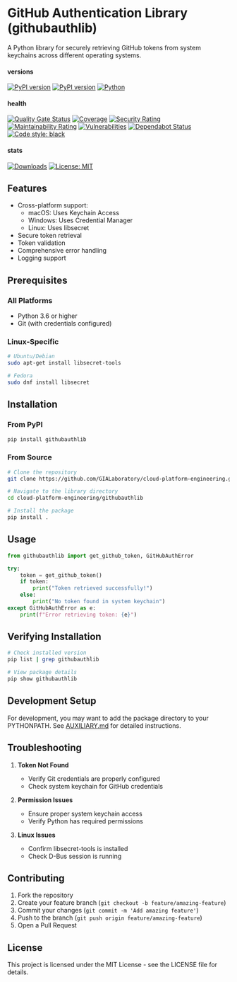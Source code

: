 # GitHub Authentication Library (githubauthlib)

A Python library for securely retrieving GitHub tokens from system keychains across different operating systems.

#### versions
[![PyPI version](https://badge.fury.io/py/githubauthlib.svg)](https://pypi.org/project/githubauthlib/)
[![PyPI version](https://img.shields.io/pypi/v/githubauthlib.svg)](https://pypi.org/project/githubauthlib/)
[![Python](https://img.shields.io/pypi/pyversions/githubauthlib.svg)](https://pypi.org/project/githubauthlib/)

#### health
[![Quality Gate Status](https://sonarcloud.io/api/project_badges/measure?project=fleXRPL_githubauthlib&metric=alert_status)](https://sonarcloud.io/summary/new_code?id=fleXRPL_githubauthlib)
[![Coverage](https://sonarcloud.io/api/project_badges/measure?project=fleXRPL_githubauthlib&metric=coverage)](https://sonarcloud.io/summary/new_code?id=fleXRPL_githubauthlib)
[![Security Rating](https://sonarcloud.io/api/project_badges/measure?project=fleXRPL_githubauthlib&metric=security_rating)](https://sonarcloud.io/summary/new_code?id=fleXRPL_githubauthlib)
[![Maintainability Rating](https://sonarcloud.io/api/project_badges/measure?project=fleXRPL_githubauthlib&metric=sqale_rating)](https://sonarcloud.io/summary/new_code?id=fleXRPL_githubauthlib)
[![Vulnerabilities](https://sonarcloud.io/api/project_badges/measure?project=fleXRPL_githubauthlib&metric=vulnerabilities)](https://sonarcloud.io/summary/new_code?id=fleXRPL_githubauthlib)
[![Dependabot Status](https://img.shields.io/badge/Dependabot-enabled-success.svg)](https://github.com/fleXRPL/githubauthlib/blob/main/.github/dependabot.yml)
[![Code style: black](https://img.shields.io/badge/code%20style-black-000000.svg)](https://github.com/psf/black)

#### stats

[![Downloads](https://pepy.tech/badge/githubauthlib)](https://pepy.tech/project/githubauthlib)
[![License: MIT](https://img.shields.io/badge/License-MIT-yellow.svg)](https://opensource.org/licenses/MIT)


## Features

- Cross-platform support:
  - macOS: Uses Keychain Access
  - Windows: Uses Credential Manager
  - Linux: Uses libsecret
- Secure token retrieval
- Token validation
- Comprehensive error handling
- Logging support

## Prerequisites

### All Platforms

- Python 3.6 or higher
- Git (with credentials configured)

### Linux-Specific

```bash
# Ubuntu/Debian
sudo apt-get install libsecret-tools

# Fedora
sudo dnf install libsecret
```

## Installation

### From PyPI

```bash
pip install githubauthlib
```

### From Source

```bash
# Clone the repository
git clone https://github.com/GIALaboratory/cloud-platform-engineering.git

# Navigate to the library directory
cd cloud-platform-engineering/githubauthlib

# Install the package
pip install .
```

## Usage

```python
from githubauthlib import get_github_token, GitHubAuthError

try:
    token = get_github_token()
    if token:
        print("Token retrieved successfully!")
    else:
        print("No token found in system keychain")
except GitHubAuthError as e:
    print(f"Error retrieving token: {e}")
```

## Verifying Installation

```bash
# Check installed version
pip list | grep githubauthlib

# View package details
pip show githubauthlib
```

## Development Setup

For development, you may want to add the package directory to your PYTHONPATH. See [AUXILIARY.md](AUXILIARY.md) for detailed instructions.

## Troubleshooting

1. **Token Not Found**
   - Verify Git credentials are properly configured
   - Check system keychain for GitHub credentials

2. **Permission Issues**
   - Ensure proper system keychain access
   - Verify Python has required permissions

3. **Linux Issues**
   - Confirm libsecret-tools is installed
   - Check D-Bus session is running

## Contributing

1. Fork the repository
2. Create your feature branch (`git checkout -b feature/amazing-feature`)
3. Commit your changes (`git commit -m 'Add amazing feature'`)
4. Push to the branch (`git push origin feature/amazing-feature`)
5. Open a Pull Request

## License

This project is licensed under the MIT License - see the LICENSE file for details.
